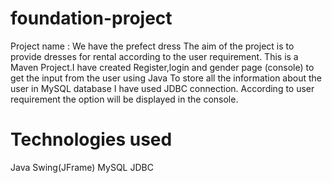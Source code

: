 # foundation-project
Project name : We have the prefect dress
The aim of the project is to provide dresses for rental according to the user requirement.
This is a Maven Project.I have created Register,login and gender page (console) to get the input from the user using Java
To store all the information about the user in MySQL database I have used JDBC connection.
According to user requirement the option will be displayed in the console.

# Technologies used
Java
Swing(JFrame)
MySQL
JDBC
